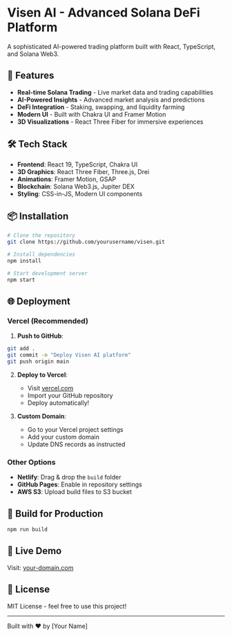 # Visen AI - Advanced Solana DeFi Platform

A sophisticated AI-powered trading platform built with React, TypeScript, and Solana Web3.

## 🚀 Features

- **Real-time Solana Trading** - Live market data and trading capabilities
- **AI-Powered Insights** - Advanced market analysis and predictions
- **DeFi Integration** - Staking, swapping, and liquidity farming
- **Modern UI** - Built with Chakra UI and Framer Motion
- **3D Visualizations** - React Three Fiber for immersive experiences

## 🛠️ Tech Stack

- **Frontend**: React 19, TypeScript, Chakra UI
- **3D Graphics**: React Three Fiber, Three.js, Drei
- **Animations**: Framer Motion, GSAP
- **Blockchain**: Solana Web3.js, Jupiter DEX
- **Styling**: CSS-in-JS, Modern UI components

## 📦 Installation

```bash
# Clone the repository
git clone https://github.com/yourusername/visen.git

# Install dependencies
npm install

# Start development server
npm start
```

## 🌐 Deployment

### Vercel (Recommended)

1. **Push to GitHub**:
```bash
git add .
git commit -m "Deploy Visen AI platform"
git push origin main
```

2. **Deploy to Vercel**:
   - Visit [vercel.com](https://vercel.com)
   - Import your GitHub repository
   - Deploy automatically!

3. **Custom Domain**:
   - Go to your Vercel project settings
   - Add your custom domain
   - Update DNS records as instructed

### Other Options

- **Netlify**: Drag & drop the `build` folder
- **GitHub Pages**: Enable in repository settings
- **AWS S3**: Upload build files to S3 bucket

## 🔧 Build for Production

```bash
npm run build
```

## 🎯 Live Demo

Visit: [your-domain.com](https://your-domain.com)

## 📝 License

MIT License - feel free to use this project!

---

Built with ❤️ by [Your Name]
